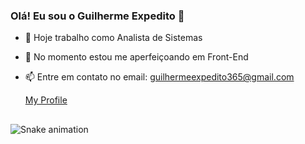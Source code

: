 ### Olá! Eu sou o Guilherme Expedito 👋

- 🔭 Hoje trabalho como Analista de Sistemas
- 🌱 No momento estou me aperfeiçoando em Front-End
- 📫 Entre em contato no email: guilhermeexpedito365@gmail.com

  <a class="myprofile" href="https://github.com/uGuih/" target="_self">My Profile</a>
  
  ##

![Snake animation](https://github.com/uGuih/uGuih/blob/output/github-contribution-grid-snake.svg)
